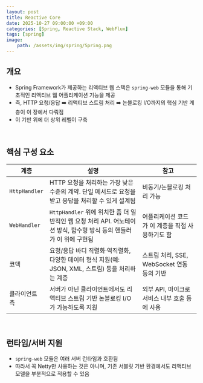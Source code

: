 ```yaml
---
layout: post
title: Reactive Core
date: 2025-10-27 09:00:00 +09:00
categories: [Spring, Reactive Stack, WebFlux]
tags: [spring]
image:
    path: /assets/img/spring/Spring.png
---
```


## 개요

- Spring Framework가 제공하는 리액티브 웹 스택은 `spring-web` 모듈을 통해 기초적인 리액티브 웹 어플리케이션 기능을 제공
- 즉, HTTP 요청/응답 ➡️ 리액티브 스트림 처리 ➡️ 논블로킹 I/O까지의 핵심 기반 계층이 이 장에서 다뤄짐
- 이 기반 위에 더 상위 레벨이 구축

<br>

## 핵심 구성 요소

| 계층 | 설명 | 참고 |
|-|-|-|
| `HttpHandler` | HTTP 요청을 처리하는 가장 낮은 수준의 계약. 단일 메서드로 요청을 받고 응답을 처리할 수 있게 설계됨 | 비동기/논블로킹 처리 가능 |
| `WebHandler` | `HttpHandler` 위에 위치한 좀 더 일반적인 웹 요청 처리 API. 어노테이션 방식, 함수형 방식 등의 핸들러가 이 위에 구현됨 | 어플리케이션 코드가 이 계층을 직접 사용하기도 함 |
| 코덱 | 요청/응답 바디 직렬화·역직렬화, 다양한 데이터 형식 지원(예: JSON, XML, 스트림) 등을 처리하는 계층 | 스트림 처리, SSE, WebSocket 연동 등의 기반 |
| 클라이언트 측 | 서버가 아닌 클라이언트에서도 리액티브 스트림 기반 논블로킹 I/O가 가능하도록 지원 | 외부 API, 마이크로 서비스 내부 호출 등에 사용 |

<br>

## 런타임/서버 지원

- `spring-web` 모듈은 여러 서버 런타임과 호환됨
- 따라서 꼭 Netty만 사용하는 것은 아니며, 기존 서블릿 기반 환경에서도 리액티브 모델을 부분적으로 적용할 수 있음

<br>

